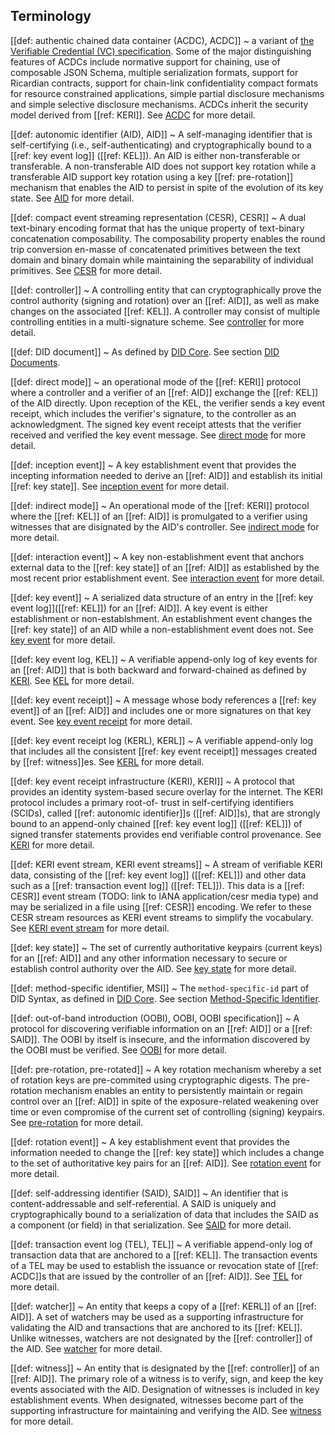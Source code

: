 ## Terminology

[[def: authentic chained data container (ACDC), ACDC]]
~ a variant of [the Verifiable Credential (VC) specification](https://www.w3.org/TR/vc-data-model/). Some of the major distinguishing features of ACDCs include normative support for chaining, use of composable JSON Schema, multiple serialization formats, support for Ricardian contracts, support for chain-link confidentiality compact formats for resource constrained applications, simple partial disclosure mechanisms and simple selective disclosure mechanisms. ACDCs inherit the security model derived from [[ref: KERI]]. See [ACDC](https://github.com/WebOfTrust/WOT-terms/wiki/authentic-chained-data-container) for more detail.

[[def: autonomic identifier (AID), AID]]
~ A self-managing identifier that is self-certifying (i.e., self-authenticating) and cryptographically bound to a [[ref: key event log]] ([[ref: KEL]]). An AID is either non-transferable or transferable. A non-transferable AID does not support key rotation while a transferable AID support key rotation using a key [[ref: pre-rotation]] mechanism that enables the AID to persist in spite of the evolution of its key state. See [AID](https://github.com/WebOfTrust/WOT-terms/wiki/autonomic-identifier) for more detail.

[[def: compact event streaming representation (CESR), CESR]]
~ A dual text-binary encoding format that has the unique property of text-binary concatenation composability. The composability property enables the round trip conversion en-masse of concatenated primitives between the text domain and binary domain while maintaining the separability of individual primitives. See [CESR](https://github.com/WebOfTrust/WOT-terms/wiki/composable-event-streaming-representation) for more detail.

[[def: controller]]
~ A controlling entity that can cryptographically prove the control authority (signing and rotation) over an [[ref: AID]], as well as make changes on the associated [[ref: KEL]]. A controller may consist of multiple controlling entities in a multi-signature scheme. See [controller](https://github.com/WebOfTrust/WOT-terms/wiki/controller) for more detail.

[[def: DID document]]
~ As defined by [DID Core](https://www.w3.org/TR/did-core/#dfn-did-documents). See section [DID Documents](#did-documents).

[[def: direct mode]]
~ an operational mode of the [[ref: KERI]] protocol where a controller and a verifier of an [[ref: AID]] exchange the [[ref: KEL]] of the AID directly. Upon reception of the KEL, the verifier sends a key event receipt, which includes the verifier's signature, to the controller as an acknowledgment. The signed key event receipt attests that the verifier received and verified the key event message. See [direct mode](https://github.com/WebOfTrust/WOT-terms/wiki/direct-mode) for more detail.

[[def: inception event]]
~ A key establishment event that provides the incepting information needed to derive an [[ref: AID]] and establish its initial [[ref: key state]]. See [inception event](https://github.com/WebOfTrust/WOT-terms/wiki/inception-event) for more detail.

[[def: indirect mode]]
~ An operational mode of the [[ref: KERI]] protocol where the [[ref: KEL]] of an [[ref: AID]] is promulgated to a verifier using witnesses that are disignated by the AID's controller. See [indirect mode](https://github.com/WebOfTrust/WOT-terms/wiki/indirect-mode) for more detail.

[[def: interaction event]]
~ A key non-establishment event that anchors external data to the [[ref: key state]] of an [[ref: AID]] as established by the most recent prior establishment event. See [interaction event](https://github.com/WebOfTrust/WOT-terms/wiki/interaction-event) for more detail.

[[def: key event]]
~ A serialized data structure of an entry in the [[ref: key event log]]([[ref: KEL]]) for an [[ref: AID]]. A key event is either establishment or non-establshment. An establishment event changes the [[ref: key state]] of an AID while a non-establishment event does not. See [key event](https://github.com/WebOfTrust/WOT-terms/wiki/key-event) for more detail.

[[def: key event log, KEL]]
~ A verifiable append-only log of key events for an [[ref: AID]] that is both backward and forward-chained as defined by [KERI](https://github.com/WebOfTrust/WOT-terms/wiki/key-event-log). See [KEL](https://github.com/WebOfTrust/WOT-terms/wiki/key-event-log) for more detail.

[[def: key event receipt]]
~ A message whose body references a [[ref: key event]] of an [[ref: AID]] and includes one or more signatures on that key event. See [key event receipt](https://github.com/WebOfTrust/WOT-terms/wiki/key-event-receipt) for more detail.

[[def: key event receipt log (KERL), KERL]]
~ A verifiable append-only log that includes all the consistent [[ref: key event receipt]] messages created by [[ref: witness]]es. See [KERL](https://github.com/WebOfTrust/WOT-terms/wiki/key-event-receipt-log) for more detail.

[[def: key event receipt infrastructure (KERI), KERI]]
~ A protocol that provides an identity system-based secure overlay for the internet. The KERI protocol includes a primary root-of- trust in self-certifying identifiers (SCIDs), called [[ref: autonomic identifier]]s ([[ref: AID]]s), that are strongly bound to an append-only chained [[ref: key event log]] ([[ref: KEL]]) of signed transfer statements provides end verifiable control provenance. See [KERI](https://github.com/WebOfTrust/WOT-terms/wiki/key-event-receipt-infrastructure) for more detail.

[[def: KERI event stream, KERI event streams]]
~ A stream of verifiable KERI data, consisting of the [[ref: key event log]] ([[ref: KEL]]) and other data such as a [[ref: transaction event log]] ([[ref: TEL]]). This data is a [[ref: CESR]] event stream (TODO: link to IANA application/cesr media type) and may be serialized in a file using [[ref: CESR]] encoding. We refer to these CESR stream resources as KERI event streams to simplify the vocabulary. See [KERI event stream](https://github.com/WebOfTrust/WOT-terms/wiki/keri-event-stream) for more detail. 

[[def: key state]]
~ The set of currently authoritative keypairs (current keys) for an [[ref: AID]] and any other information necessary to secure or establish control authority over the AID. See [key state](https://github.com/WebOfTrust/WOT-terms/wiki/key-state) for more detail.

[[def: method-specific identifier, MSI]]
~ The `method-specific-id` part of DID Syntax, as defined in [DID Core](https://www.w3.org/TR/did-core/#did-syntax). See section [Method-Specific Identifier](#method-specific-identifier).

[[def: out-of-band introduction (OOBI), OOBI, OOBI specification]]
~ A protocol for discovering verifiable information on an [[ref: AID]] or a [[ref: SAID]]. The OOBI by itself is insecure, and the information discovered by the OOBI must be verified. See [OOBI](https://github.com/WebOfTrust/WOT-terms/wiki/out-of-band-introduction) for more detail.

[[def: pre-rotation, pre-rotated]]
~ A key rotation mechanism whereby a set of rotation keys are pre-commited using cryptographic digests. The pre-rotation mechanism enables an entity to persistently maintain or regain control over an [[ref: AID]] in spite of the exposure-related weakening over time or even compromise of the current set of controlling (signing) keypairs. See [pre-rotation](https://github.com/WebOfTrust/WOT-terms/wiki/pre-rotation) for more detail.

[[def: rotation event]]
~ A key establishment event that provides the information needed to change the [[ref: key state]] which includes a change to the set of authoritative key pairs for an [[ref: AID]]. See [rotation event](https://github.com/WebOfTrust/WOT-terms/wiki/rotation-event) for more detail.

[[def: self-addressing identifier (SAID), SAID]]
~ An identifier that is content-addressable and self-referential. A SAID is uniquely and cryptographically bound to a serialization of data that includes the SAID as a component (or field) in that serialization. See [SAID](https://github.com/WebOfTrust/WOT-terms/wiki/self-addressing-identifier) for more detail.

[[def: transaction event log (TEL), TEL]]
~ A verifiable append-only log of transaction data that are anchored to a [[ref: KEL]]. The transaction events of a TEL may be used to establish the issuance or revocation state of [[ref: ACDC]]s that are issued by the controller of an [[ref: AID]]. See [TEL](https://github.com/WebOfTrust/WOT-terms/wiki/transaction-event-log) for more detail.

[[def: watcher]]
~ An entity that keeps a copy of a [[ref: KERL]] of an [[ref: AID]]. A set of watchers may be used as a supporting infrastructure for validating the AID and transactions that are anchored to its [[ref: KEL]]. Unlike witnesses, watchers are not designated by the [[ref: controller]] of the AID. See [watcher](https://github.com/WebOfTrust/WOT-terms/wiki/watcher) for more detail.

[[def: witness]]
~ An entity that is designated by the [[ref: controller]] of an [[ref: AID]]. The primary role of a witness is to verify, sign, and keep the key events associated with the AID. Designation of witnesses is included in key establishment events. When designated, witnesses become part of the supporting infrastructure for maintaining and verifying the AID. See [witness](https://github.com/WebOfTrust/WOT-terms/wiki/witness) for more detail.